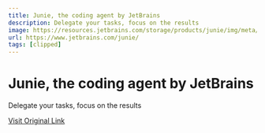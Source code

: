 ```yaml
---
title: Junie, the coding agent by JetBrains
description: Delegate your tasks, focus on the results
image: https://resources.jetbrains.com/storage/products/junie/img/meta/preview.png
url: https://www.jetbrains.com/junie/
tags: [clipped]
---
```


# Junie, the coding agent by JetBrains

Delegate your tasks, focus on the results

[Visit Original Link](https://www.jetbrains.com/junie/)
